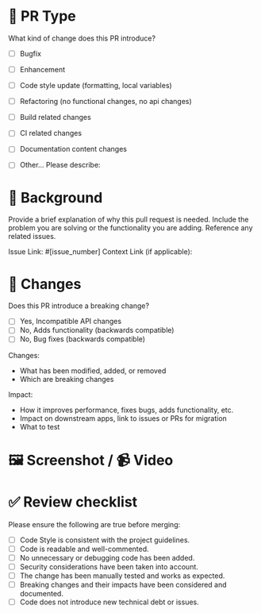 # 🔘 PR Type
What kind of change does this PR introduce?

<!-- Please check the one that applies to this PR using "x". -->

- [ ] Bugfix
- [ ] Enhancement
- [ ] Code style update (formatting, local variables)
- [ ] Refactoring (no functional changes, no api changes)
- [ ] Build related changes
- [ ] CI related changes
- [ ] Documentation content changes
- [ ] Other... Please describe:


# 📜 Background
Provide a brief explanation of why this pull request is needed. Include the problem you are solving or the functionality you are adding. Reference any related issues.

Issue Link: #[issue_number]
Context Link (if applicable):

# 🔄 Changes
Does this PR introduce a breaking change?

- [ ] Yes, Incompatible API changes
- [ ] No, Adds functionality (backwards compatible)
- [ ] No, Bug fixes (backwards compatible)

Changes:
- What has been modified, added, or removed
- Which are breaking changes

Impact:
- How it improves performance, fixes bugs, adds functionality, etc.
- Impact on downstream apps, link to issues or PRs for migration
- What to test

# 🖼 Screenshot / 📹 Video

# ✅ Review checklist
Please ensure the following are true before merging:

- [ ] Code Style is consistent with the project guidelines.
- [ ] Code is readable and well-commented.
- [ ] No unnecessary or debugging code has been added.
- [ ] Security considerations have been taken into account.
- [ ] The change has been manually tested and works as expected.
- [ ] Breaking changes and their impacts have been considered and documented.
- [ ] Code does not introduce new technical debt or issues.

